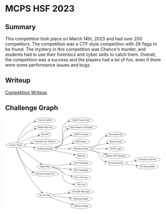 # MCPS HSF 2023

## Summary
This competition took place on March 14th, 2023 and had over 200 competitors. The competition was a CTF style competition with 28 flags to be found. The mystery in this competition was Chance's murder, and students had to use their forensics and cyber skills to catch them. Overall, the competition was a success and the players had a lot of fun, even if there were some performance issues and bugs. 

## Writeup
[Competition Writeup](https://justluk.dev/posts/writeups/mcpshsf/)

## Challenge Graph

![evidence graph](evidence_graph.png)
